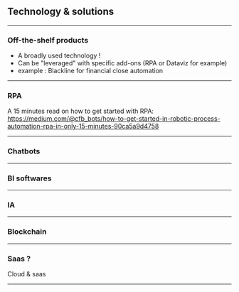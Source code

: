 ## Technology & solutions

----

### Off-the-shelf products 
- A broadly used technology !   
- Can be "leveraged" with specific add-ons (RPA or Dataviz for example)
- example : Blackline for financial close automation 

----

### RPA

A 15 minutes read on how to get started with RPA:
https://medium.com/@cfb_bots/how-to-get-started-in-robotic-process-automation-rpa-in-only-15-minutes-90ca5a9d4758

----

### Chatbots

----

### BI softwares

----

### IA

----

### Blockchain

---

### Saas ?
Cloud & saas

----
